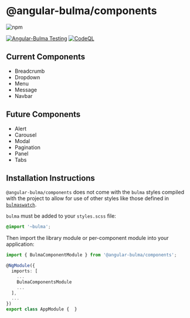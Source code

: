 # @angular-bulma/components

![npm](https://img.shields.io/npm/v/@angular-bulma/components)

[![Angular-Bulma Testing](https://github.com/quinnjr/angular-bulma/actions/workflows/testing.yml/badge.svg)](https://github.com/quinnjr/angular-bulma/actions/workflows/testing.yml) [![CodeQL](https://github.com/quinnjr/angular-bulma/actions/workflows/codeql.yml/badge.svg)](https://github.com/quinnjr/angular-bulma/actions/workflows/codeql.yml)

## Current Components

- Breadcrumb
- Dropdown
- Menu
- Message
- Navbar

## Future Components

- Alert
- Carousel
- Modal
- Pagination
- Panel
- Tabs

## Installation Instructions

`@angular-bulma/components` does not come with the `bulma` styles compiled with the project to allow for use of other styles like those defined in [`bulmaswatch`](https://jenil.github.io/bulmaswatch/).

`bulma` must be added to your `styles.scss` file:

```scss
@import '~bulma';
```

Then import the library module or per-component module into your application:

```typescript
import { BulmaComponentModule } from '@angular-bulma/components';

@NgModule({
  imports: [
    ...
    BulmaComponentsModule
    ...
  ],
  ...
})
export class AppModule {  }
```
